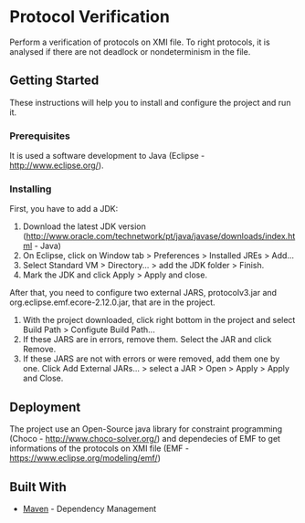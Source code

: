 # Protocol Verification

Perform a verification of protocols on XMI file. To right protocols, it is analysed if there are not deadlock or nondeterminism in the file.

## Getting Started

These instructions will help you to install and configure the project and run it.

### Prerequisites

It is used a software development to Java (Eclipse - http://www.eclipse.org/).

### Installing

First, you have to add a JDK:

1. Download the latest JDK version (http://www.oracle.com/technetwork/pt/java/javase/downloads/index.html - Java)
2. On Eclipse, click on Window tab > Preferences > Installed JREs > Add...
3. Select Standard VM > Directory... > add the JDK folder > Finish.
4. Mark the JDK and click Apply > Apply and close.

After that, you need to configure two external JARS, protocolv3.jar and org.eclipse.emf.ecore-2.12.0.jar, that are in the project.

1. With the project downloaded, click right bottom in the project and select Build Path > Configute Build Path...
2. If these JARS are in errors, remove them. Select the JAR and click Remove.
3. If these JARS are not with errors or were removed, add them one by one. Click Add External JARs... > select a JAR > Open > Apply > Apply and Close.

## Deployment

The project use an Open-Source java library for constraint programming (Choco - http://www.choco-solver.org/) and dependecies of EMF to get informations of the protocols on XMI file (EMF - https://www.eclipse.org/modeling/emf/)

## Built With

* [Maven](https://maven.apache.org/) - Dependency Management
